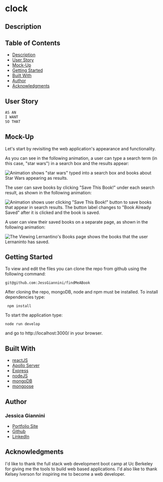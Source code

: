 # clock

## Description



## Table of Contents

- [Description](#description)
- [User Story](#user-story)
- [Mock-Up](#mock-up)
- [Getting Started](#getting-started)
- [Built With](#built-with)
- [Author](#author)
- [Acknowledgments](#acknowledgments)

## User Story

```md
AS AN
I WANT 
SO THAT 
```

## Mock-Up

Let's start by revisiting the web application's appearance and functionality.

As you can see in the following animation, a user can type a search term (in this case, "star wars") in a search box and the results appear:

![Animation shows "star wars" typed into a search box and books about Star Wars appearing as results.](./client/Assets/21-mern-homework-demo-01.gif)

The user can save books by clicking "Save This Book!" under each search result, as shown in the following animation:

![Animation shows user clicking "Save This Book!" button to save books that appear in search results. The button label changes to "Book Already Saved" after it is clicked and the book is saved.](client/Assets/21-mern-homework-demo-02.gif)

A user can view their saved books on a separate page, as shown in the following animation:

![The Viewing Lernantino's Books page shows the books that the user Lernaninto has saved.](client/Assets/21-mern-homework-demo-03.gif)


## Getting Started

To view and edit the files you can clone the repo from github using the following command:

```
git@github.com:JessGiannini/findMeABook
```

After cloning the repo, mongoDB, node and npm must be installed. To install dependencies type:
```
 npm install
```

To start the application type:

```
node run develop
```

and go to http://localhost:3000/ in your browser.

## Built With

* [reactJS](https://reactjs.org/)
* [Apollo Server](https://www.apollographql.com/docs/apollo-server/)
* [Express](https://expressjs.com/)
* [nodeJS](https://nodejs.org/en/)
* [mongoDB](https://www.mongodb.com/)
* [mongoose](https://mongoosejs.com/)


## Author

<h3>
Jessica Giannini
</h3>

- [Portfolio Site](https://github.com/JessGiannini/New-Web-Developer-Portfolio)
- [Github](https://github.com/jessgiannini)
- [LinkedIn](https://www.linkedin.com/in/jessica-giannini-155b1310/)

## Acknowledgments

I'd like to thank the full stack web development boot camp at Uc Berkeley for giving me the tools to build web based applications. I'd also like to thank Kelsey Iverson for inspiring me to become a web developer.


